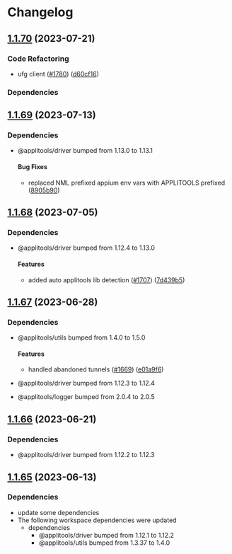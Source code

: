 # Changelog

## [1.1.70](https://github.com/applitools/eyes.sdk.javascript1/compare/js/spec-driver-puppeteer@1.1.69...js/spec-driver-puppeteer@1.1.70) (2023-07-21)


### Code Refactoring

* ufg client ([#1780](https://github.com/applitools/eyes.sdk.javascript1/issues/1780)) ([d60cf16](https://github.com/applitools/eyes.sdk.javascript1/commit/d60cf1616741a96b152a1548760bb98116e5c3f9))


### Dependencies



## [1.1.69](https://github.com/applitools/eyes.sdk.javascript1/compare/js/spec-driver-puppeteer@1.1.68...js/spec-driver-puppeteer@1.1.69) (2023-07-13)


### Dependencies

* @applitools/driver bumped from 1.13.0 to 1.13.1
  #### Bug Fixes

  * replaced NML prefixed appium env vars with APPLITOOLS prefixed ([8905b90](https://github.com/applitools/eyes.sdk.javascript1/commit/8905b90e7c4ec6e310f6e52c03bbcc7acf1ff2ab))

## [1.1.68](https://github.com/applitools/eyes.sdk.javascript1/compare/js/spec-driver-puppeteer@1.1.67...js/spec-driver-puppeteer@1.1.68) (2023-07-05)


### Dependencies

* @applitools/driver bumped from 1.12.4 to 1.13.0
  #### Features

  * added auto applitools lib detection ([#1707](https://github.com/applitools/eyes.sdk.javascript1/issues/1707)) ([7d439b5](https://github.com/applitools/eyes.sdk.javascript1/commit/7d439b52af55f3b0596c9d35d6ba85c717448023))

## [1.1.67](https://github.com/applitools/eyes.sdk.javascript1/compare/js/spec-driver-puppeteer@1.1.66...js/spec-driver-puppeteer@1.1.67) (2023-06-28)


### Dependencies

* @applitools/utils bumped from 1.4.0 to 1.5.0
  #### Features

  * handled abandoned tunnels ([#1669](https://github.com/applitools/eyes.sdk.javascript1/issues/1669)) ([e01a9f6](https://github.com/applitools/eyes.sdk.javascript1/commit/e01a9f6f7543fc5e6bd842acf6ee8de8cfb49998))
* @applitools/driver bumped from 1.12.3 to 1.12.4

* @applitools/logger bumped from 2.0.4 to 2.0.5


## [1.1.66](https://github.com/applitools/eyes.sdk.javascript1/compare/js/spec-driver-puppeteer@1.1.65...js/spec-driver-puppeteer@1.1.66) (2023-06-21)


### Dependencies

* @applitools/driver bumped from 1.12.2 to 1.12.3


## [1.1.65](https://github.com/applitools/eyes.sdk.javascript1/compare/js/spec-driver-puppeteer-v1.1.64...js/spec-driver-puppeteer@1.1.65) (2023-06-13)


### Dependencies

* update some dependencies
* The following workspace dependencies were updated
  * dependencies
    * @applitools/driver bumped from 1.12.1 to 1.12.2
    * @applitools/utils bumped from 1.3.37 to 1.4.0
